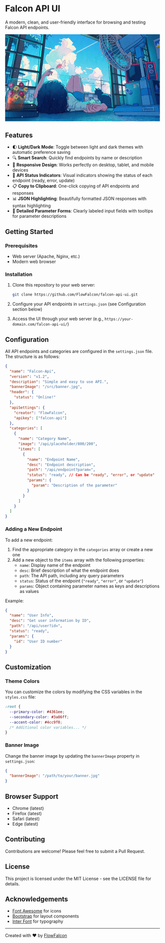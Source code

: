 # Falcon API UI

A modern, clean, and user-friendly interface for browsing and testing Falcon API endpoints.

![Falcon API UI Screenshot](image.png)

## Features

- 🌓 **Light/Dark Mode**: Toggle between light and dark themes with automatic preference saving
- 🔍 **Smart Search**: Quickly find endpoints by name or description
- 📱 **Responsive Design**: Works perfectly on desktop, tablet, and mobile devices
- 🔄 **API Status Indicators**: Visual indicators showing the status of each endpoint (ready, error, update)
- 📋 **Copy to Clipboard**: One-click copying of API endpoints and responses
- 📊 **JSON Highlighting**: Beautifully formatted JSON responses with syntax highlighting
- 📝 **Detailed Parameter Forms**: Clearly labeled input fields with tooltips for parameter descriptions

## Getting Started

### Prerequisites

- Web server (Apache, Nginx, etc.)
- Modern web browser

### Installation

1. Clone this repository to your web server:
   ```bash
   git clone https://github.com/FlowFalcon/falcon-api-ui.git
   ```

2. Configure your API endpoints in `settings.json` (see Configuration section below)

3. Access the UI through your web server (e.g., `https://your-domain.com/falcon-api-ui/`)

## Configuration

All API endpoints and categories are configured in the `settings.json` file. The structure is as follows:

```json
{
  "name": "Falcon-Api",
  "version": "v1.2",
  "description": "Simple and easy to use API.",
  "bannerImage": "/src/banner.jpg",
  "header": {
    "status": "Online!"
  },
  "apiSettings": {
    "creator": "FlowFalcon", 
    "apikey": ["falcon-api"]
  },
  "categories": [
    {
      "name": "Category Name",
      "image": "/api/placeholder/800/200",
      "items": [
        {
          "name": "Endpoint Name",
          "desc": "Endpoint description",
          "path": "/api/endpoint?param=",
          "status": "ready", // Can be "ready", "error", or "update"
          "params": {
            "param": "Description of the parameter"
          }
        }
      ]
    }
  ]
}
```

### Adding a New Endpoint

To add a new endpoint:

1. Find the appropriate category in the `categories` array or create a new one
2. Add a new object to the `items` array with the following properties:
   - `name`: Display name of the endpoint
   - `desc`: Brief description of what the endpoint does
   - `path`: The API path, including any query parameters
   - `status`: Status of the endpoint (`"ready"`, `"error"`, or `"update"`)
   - `params`: Object containing parameter names as keys and descriptions as values

Example:
```json
{
  "name": "User Info",
  "desc": "Get user information by ID",
  "path": "/api/user?id=",
  "status": "ready",
  "params": {
    "id": "User ID number"
  }
}
```

## Customization

### Theme Colors

You can customize the colors by modifying the CSS variables in the `styles.css` file:

```css
:root {
  --primary-color: #4361ee;
  --secondary-color: #3a86ff;
  --accent-color: #4cc9f0;
  /* Additional color variables... */
}
```

### Banner Image

Change the banner image by updating the `bannerImage` property in `settings.json`:

```json
{
  "bannerImage": "/path/to/your/banner.jpg"
}
```

## Browser Support

- Chrome (latest)
- Firefox (latest)
- Safari (latest)
- Edge (latest)

## Contributing

Contributions are welcome! Please feel free to submit a Pull Request.

## License

This project is licensed under the MIT License - see the LICENSE file for details.

## Acknowledgements

- [Font Awesome](https://fontawesome.com/) for icons
- [Bootstrap](https://getbootstrap.com/) for layout components
- [Inter Font](https://fonts.google.com/specimen/Inter) for typography

---

Created with ❤️ by [FlowFalcon](https://github.com/FlowFalcon)
